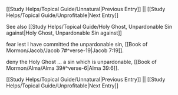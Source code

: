 [[Study Helps/Topical Guide/Unnatural|Previous Entry]]  ||  [[Study Helps/Topical Guide/Unprofitable|Next Entry]]

 See also [[Study Helps/Topical Guide/Holy Ghost, Unpardonable Sin against|Holy Ghost, Unpardonable Sin against]]

 fear lest I have committed the unpardonable sin, [[Book of Mormon/Jacob/Jacob 7#^verse-19|Jacob 7:19]].

 deny the Holy Ghost ... a sin which is unpardonable, [[Book of Mormon/Alma/Alma 39#^verse-6|Alma 39:6]].

[[Study Helps/Topical Guide/Unnatural|Previous Entry]]  ||  [[Study Helps/Topical Guide/Unprofitable|Next Entry]]